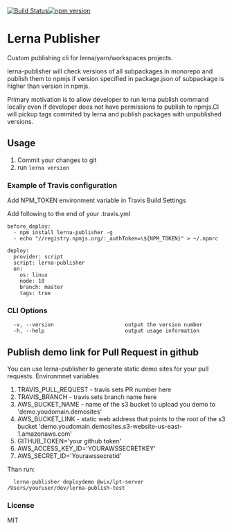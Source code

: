 [![Build Status](https://travis-ci.com/wixplosives/lerna-publisher.svg?branch=master)](https://travis-ci.com/wixplosives/lerna-publisher)[![npm version](https://badge.fury.io/js/lerna-publisher.svg)](https://badge.fury.io/js/lerna-publisher)

# Lerna Publisher

Custom publishing cli for lerna/yarn/workspaces projects.

lerna-publisher will check versions of all subpackages in monorepo and publish them to npmjs if version specified in package.json of subpackage is higher than version in npmjs.

Primary motivation is to allow developer to run lerna publish command locally even if developer does not have permissions to publish to npmjs.CI will pickup tags commited by lerna and publish packages with unpublished versions.

## Usage

1. Commit your changes to git
1. run ```lerna version```

### Example of Travis configuration

Add NPM_TOKEN environment variable in Travis Build Settings

Add following to the end of your .travis.yml

```
before_deploy:
  - npm install lerna-publisher -g
  - echo "//registry.npmjs.org/:_authToken=\${NPM_TOKEN}" > ~/.npmrc

deploy:
  provider: script
  script: lerna-publisher
  on:
    os: linux
    node: 10
    branch: master
    tags: true
```

### CLI Options

```
  -v, --version                       output the version number
  -h, --help                          output usage information
```

## Publish demo link for Pull Request in github

You can use lerna-publisher to generate static demo sites for your pull requests.
Environmnet variables

1. TRAVIS_PULL_REQUEST - travis sets PR number here
1. TRAVIS_BRANCH - travis sets branch name here
1. AWS_BUCKET_NAME - name of the s3 bucket to upload you demo to 'demo.youdomain.demosites'
1. AWS_BUCKET_LINK - static web address that points to the root of the s3 bucket 'demo.youdomain.demosites.s3-website-us-east-1.amazonaws.com'
1. GITHUB_TOKEN='your github token'
1. AWS_ACCESS_KEY_ID='YOURAWSSECRETKEY'
1. AWS_SECRET_ID='Yourawssecretid'

Than run:

```
  lerna-publisher deploydemo @wix/lpt-server /Users/youruser/dev/lerna-publish-test
```

### License

MIT
